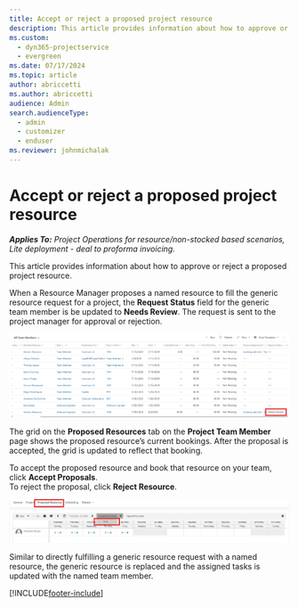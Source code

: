 ```yaml
---
title: Accept or reject a proposed project resource
description: This article provides information about how to approve or reject a proposed project resource.
ms.custom: 
  - dyn365-projectservice
  - evergreen
ms.date: 07/17/2024
ms.topic: article
author: abriccetti
ms.author: abriccetti
audience: Admin
search.audienceType: 
  - admin
  - customizer
  - enduser
ms.reviewer: johnmichalak
---
```

# Accept or reject a proposed project resource

_**Applies To:** Project Operations for resource/non-stocked based scenarios, Lite deployment - deal to proforma invoicing._

This article provides information about how to approve or reject a proposed project resource.

When a Resource Manager proposes a named resource to fill the generic resource request for a project, the **Request Status** field for the generic team member is be updated to **Needs Review**. The request is sent to the project manager for approval or rejection.

![Generic team member with a proposal.](media/needs-review.png)

The grid on the **Proposed Resources** tab on the **Project Team Member** page shows the proposed resource’s current bookings. After the proposal is accepted, the grid is updated to reflect that booking. 

To accept the proposed resource and book that resource on your team, click **Accept Proposals**.  
To reject the proposal, click **Reject Resource**.

![Accepting a resource proposal.](media/accept-resource-proposal.png) 

Similar to directly fulfilling a generic resource request with a named resource, the generic resource is replaced and the assigned tasks is updated with the named team member.


[!INCLUDE[footer-include](../includes/footer-banner.md)]
